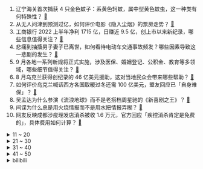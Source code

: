 1. 辽宁海关首次捕获 4 只金色蚊子：系黄色轲蚊，属中型黄色蚊虫，这一种类有何特殊性？ [:link:](https://www.zhihu.com/question/551021268)
2. 从无人问津到预测过亿，如何评价电影《隐入尘烟》的票房走势？ [:link:](https://www.zhihu.com/question/550455441)
3. 工商银行 2022 上半年净利 1715 亿，日赚近 9.5 亿，创上市以来新纪录，哪些信息值得关注？ [:link:](https://www.zhihu.com/question/550807272)
4. 悲痛到抽搐男子妻子已离世，如何看待电动车交通事故频发？哪些因素导致这一悲剧的发生？ [:link:](https://www.zhihu.com/question/551005789)
5. 9 月各地一系列新规将正式实施，涉及医保、婚姻登记、公积金、教育等多领域，哪些细节值得关注？ [:link:](https://www.zhihu.com/question/550816003)
6. 8 月乌克兰获得创纪录的 46 亿美元援助，这对当地民众会带来哪些帮助？ [:link:](https://www.zhihu.com/question/550889042)
7. 如何评价乌克兰喊话西方各国取暖过冬还需 100 亿美元，盟友回应已「自身难保」？ [:link:](https://www.zhihu.com/question/550770715)
8. 吴孟达为什么参演《流浪地球》而不是老搭档周星驰的《新喜剧之王》？ [:link:](https://www.zhihu.com/question/311959965)
9. 间谍为什么总是用火烧情报而不是用水把情报弄糊？ [:link:](https://www.zhihu.com/question/521366779)
10. 网友反映成都涉疫理发店消杀被收 1.6 万元，官方回应「疾控消杀肯定是免费的」，具体费用如何计算？ [:link:](https://www.zhihu.com/question/551017542)
<details>
<summary>11 ~ 20</summary>

11. 海清主演的电影《隐入尘烟》想传达一个什么样的主旨？ [:link:](https://www.zhihu.com/question/526043824)
12. 如何评价周迅在《脱口秀大会》第五季第一期因为忘记拍灯导致小鹿淘汰？ [:link:](https://www.zhihu.com/question/550843516)
13. 俄罗斯人和乌克兰人都是罗马人，为什么不谋求统一收复君堡，而是自相残杀? [:link:](https://www.zhihu.com/question/550072946)
14. 国常会发布新举措，要灵活运用保交楼专项借款，严肃查处乱罚款、收过头税费行为等，会带来哪些积极影响？ [:link:](https://www.zhihu.com/question/551054886)
15. 你认为刘德华和吴京主演的《流浪地球 2》有多少几率能创中国影史票房奇迹？ [:link:](https://www.zhihu.com/question/550730872)
16. 如何看待清华大学博士生武楚涵在读期间发表 100 多篇论文？ [:link:](https://www.zhihu.com/question/537342945)
17. 以2022年为时间点，未来5～10年，计算机领域，年轻人可以在哪些方面深入做些工作，抓住机会实现翻盘？ [:link:](https://www.zhihu.com/question/545918958)
18. 《原神》为什么不做阿拉伯语本地化? [:link:](https://www.zhihu.com/question/544818604)
19. 摄影初学者如何搭配合适的镜头与机身？ [:link:](https://www.zhihu.com/question/547960219)
20. 运-20 首次赴欧洲参加国际航展，大家对此有什么期待？ [:link:](https://www.zhihu.com/question/550538911)
</details>
<details>
<summary>21 ~ 30</summary>

21. 请问年轻人现在真的很多存钱吗？ [:link:](https://www.zhihu.com/question/495277922)
22. 为什么《英雄联盟》职业比赛选手拿到一个人头就感觉他「好肥」？ [:link:](https://www.zhihu.com/question/540821748)
23. 一个人可以节俭到什么程度？ [:link:](https://www.zhihu.com/question/301201332)
24. 东南大学自动化学院自 2022 年秋季学期起不允许硕士研究生去互联网大厂实习，是真的吗？为什么？ [:link:](https://www.zhihu.com/question/549983575)
25. 詹姆斯·韦布望远镜近期的观测结果传递了哪些信息？宇宙大爆炸真的存在吗？ [:link:](https://www.zhihu.com/question/550918040)
26. 土狗可以当作宠物狗养吗？ [:link:](https://www.zhihu.com/question/333464236)
27. 美国政府将暂停提供免费的家庭装新冠病毒检测盒，如何看待这一举措？会带来哪些影响？ [:link:](https://www.zhihu.com/question/550504461)
28. 如何看待月饼成为今年中秋老人最不期待收到的礼物，你如何看待这一现象？ [:link:](https://www.zhihu.com/question/550963224)
29. 8 月 30 日四川新增本土确诊病例 164 例，本土无症状感染者 107 例，目前当地疫情情况如何？ [:link:](https://www.zhihu.com/question/550911601)
30. 《脱口秀大会 5》突围赛小鹿被脱口秀新人拉宏淘汰是剧本吗？ [:link:](https://www.zhihu.com/question/550828331)
</details>
<details>
<summary>31 ~ 40</summary>

31. 俄乌战争，为什么被某些人认为是「欧洲压路机」和「钢铁洪流」的俄军消失了？ [:link:](https://www.zhihu.com/question/550067397)
32. 存钱上瘾是什么体验？ [:link:](https://www.zhihu.com/question/391039309)
33. 如何评价《脱口秀大会》第五季第一期（上）？ [:link:](https://www.zhihu.com/question/550816786)
34. 全职5年了，没有社交，脾气也不好了，心态也不好，该怎么调整   ? [:link:](https://www.zhihu.com/question/548865931)
35. 全国范围内，已有超过 1000 名儿童因为舞蹈练习时损伤脊髓而瘫痪，如何看待业余培训班的「规范」问题？ [:link:](https://www.zhihu.com/question/550805229)
36. 女生第一次玩《英雄联盟》该了解什么？ [:link:](https://www.zhihu.com/question/543158553)
37. 如何评价《幻塔》2.2 版本前瞻直播？ [:link:](https://www.zhihu.com/question/550823593)
38. 如何看待万科集团董事长郁亮称「房地产市场仍是个10万亿市场，当前新建住宅达不到自然更新所需水平」？ [:link:](https://www.zhihu.com/question/550946667)
39. 「东方-2022」演习正式开始，解放军陆海空三军首次同时参加，派出 2000 余人，哪些亮点值得关注？ [:link:](https://www.zhihu.com/question/551041889)
40. 北京市 10 家交通安全隐患突出快递外卖即时配送企业被主管部门集中约谈，如何规范配送骑手交通安全问题？ [:link:](https://www.zhihu.com/question/551053835)
</details>
<details>
<summary>41 ~ 50</summary>

41. AI作画对于画手是否是危机？ [:link:](https://www.zhihu.com/question/549274103)
42. 一般人跑五公里要多少时间？ [:link:](https://www.zhihu.com/question/544942338)
43. 如何看待《原神》中须弥国土比璃月大？ [:link:](https://www.zhihu.com/question/550087886)
44. 是否相较于智力差异，或许使人之间不平等的来源更在于爱？ [:link:](https://www.zhihu.com/question/546214921)
45. 今天是全国开学日，你还记得第一次踏入大学校园的场景吗？ [:link:](https://www.zhihu.com/question/551053610)
46. 乔丹只要输掉任何一个总决赛冠军，他的第一人地位都不稳吗？ [:link:](https://www.zhihu.com/question/396445028)
47. 第一次当外卖员，需要注意哪些东西？ [:link:](https://www.zhihu.com/question/431355717)
48. 原神模式是否是国产3A的未来？ [:link:](https://www.zhihu.com/question/550794450)
49. 陕西蓝田通报老人被群嘲事件，称「拖欠款明年 2 月底前兑付」，该事件暴露出了哪些问题？该如何合理解决？ [:link:](https://www.zhihu.com/question/550902738)
50. 考上了大学，但学费很贵，给家里经济造成了很大的负担，我应不应该选择退学，去打工？ [:link:](https://www.zhihu.com/question/549407769)
</details><details>
<summary>bilibili</summary>

1. 那天，我看到了54岁最帅的模样 [:link:](//www.bilibili.com/video/BV1VG4y167tn)
2. 全球首提！五菱敞篷Mini量产版 [:link:](//www.bilibili.com/video/BV1Jd4y1G7sj)
3. 大学生如何在宿舍拍出《最残大脑》 [:link:](//www.bilibili.com/video/BV1114y1x7TX)
4. 这是个音乐游戏！？2022版 [:link:](//www.bilibili.com/video/BV1pe4y1d7JM)
5. 牛奶居然也能用油炸？今天学习这道神奇的《炸鲜奶》 [:link:](//www.bilibili.com/video/BV1UY4y1u7NJ)
6. 爱吃生腌的女孩，肠胃不会太差... [:link:](//www.bilibili.com/video/BV19t4y1E7hh)
7. 《 奇 怪 的 小 兔 叽 增 加 了 》 [:link:](//www.bilibili.com/video/BV1wd4y1G7Rd)
8. 重大突破，世界首创！荔枝和龙眼跨物种结果了！ [:link:](//www.bilibili.com/video/BV1E14y1475T)
9. 【央视独家采访】还原唐山某烧烤店打人案侦办经过 [:link:](//www.bilibili.com/video/BV15g411Q7MK)
10. 流言四起，前进不止 [:link:](//www.bilibili.com/video/BV13T411c7FM)
<details>
<summary>11 ~ 20</summary>

11. 史诗级灾难片《开学》，豆瓣评分9.1 [:link:](//www.bilibili.com/video/BV11W4y1t75H)
12. 《隐入尘烟》该消失？我从来没见过这么傲慢的差评！ [:link:](//www.bilibili.com/video/BV16Y4y1u7Wd)
13. 据说做饭时加入这个东西，可以让饭菜变得好吃！这是真的吗？小伙最后直接拿出压箱底宝贝测试！ [:link:](//www.bilibili.com/video/BV1qW4y187zk)
14. 用四台计算器演奏《小城夏天》 [:link:](//www.bilibili.com/video/BV1vV4y1W7mw)
15. 【罗翔】没病也治！医疗不当的“张三”医生该当何罪？ [:link:](//www.bilibili.com/video/BV19Y4y1u7ix)
16. 做一个风一样的决斗者【水无月菌】 [:link:](//www.bilibili.com/video/BV1KG4y1677n)
17. “从未冰冷，从未死寂，从未黯然失色的海” [:link:](//www.bilibili.com/video/BV1ua411R7hk)
18. 羊真的会谢我！ [:link:](//www.bilibili.com/video/BV1m14y1W7er)
19. 《明日方舟》2022「音律联觉&嘉年华-灯下定影」情报公开 [:link:](//www.bilibili.com/video/BV1L14y147W5)
20. 细！《猫和老鼠》中的小穿帮竟然有这么多！画师偷懒？ [:link:](//www.bilibili.com/video/BV1kD4y1672t)
</details>
<details>
<summary>21 ~ 30</summary>

21. 鉴定网络热门美食 宫廷名菜《三不沾》浮躁的人看不完这段视频 [:link:](//www.bilibili.com/video/BV1Dd4y1d7hQ)
22. 人 形 自 走 嘴 炮 [:link:](//www.bilibili.com/video/BV1914y1x7Nr)
23. UP主怒花四位数约女神线下见面，最后竟然被...... [:link:](//www.bilibili.com/video/BV1o14y1W7k7)
24. 真正讲东西的科普书，不说废话 [:link:](//www.bilibili.com/video/BV1RY4y1u7QN)
25. 如何"气"死新冠病毒。。。 [:link:](//www.bilibili.com/video/BV1fP4y1Z7Ja)
26. 农村的那些不良少年，后来都怎么样了 [:link:](//www.bilibili.com/video/BV1Mg411Q7hb)
27. 男人的快乐就是这么简单 [:link:](//www.bilibili.com/video/BV1rB4y1G7Xh)
28. 磁流体音响の进化 [:link:](//www.bilibili.com/video/BV1yY4y1F7M3)
29. 《关于被中国boy骗去贵阳花了588受大罪这件事》 [:link:](//www.bilibili.com/video/BV1mV4y1H79r)
30. 那些生活中的BUG [:link:](//www.bilibili.com/video/BV18P411L7eP)
</details>
<details>
<summary>31 ~ 40</summary>

31. 灰太狼要有我这速度，羊村早没了 [:link:](//www.bilibili.com/video/BV1714y1476z)
32. 中式龙吟，千层蜜枣酥！层次分明，堪称下午茶茶点天花板~丨蜜枣酥 [:link:](//www.bilibili.com/video/BV15P411V7YS)
33. 男，23岁，在公园打八段锦 [:link:](//www.bilibili.com/video/BV13t4y1J7w7)
34. 【毕导】SNP理论的重大突破！刷牙和便秘，人类的进出口竟然高度统一？ [:link:](//www.bilibili.com/video/BV1rW4y1t7NU)
35. 休想占我便宜 [:link:](//www.bilibili.com/video/BV1KT411F71D)
36. 听说鸡哥不会打篮球？我不信！ [:link:](//www.bilibili.com/video/BV1Ta411V7hu)
37. 必胜客×原神联动定格动画-「必胜邀约，风起之旅」 [:link:](//www.bilibili.com/video/BV1fd4y137JR)
38. 别被封面骗进来！！ [:link:](//www.bilibili.com/video/BV1iV4y1H7DA)
39. 万梗丛中过，烦恼不留身 [:link:](//www.bilibili.com/video/BV18d4y1d7EZ)
40. 1998年的中国发生了什么？【激荡四十年·1998】 [:link:](//www.bilibili.com/video/BV1214y1x7k1)
</details>
<details>
<summary>41 ~ 50</summary>

41. 去巴黎搬砖去了 [:link:](//www.bilibili.com/video/BV1xt4y1E7H5)
42. ⚡ 梗 王 但 爽 文 版  ⚡ [:link:](//www.bilibili.com/video/BV1WB4y147MU)
43. 靠谱盘点143：堂堂复活！翻盘小子阿水挺进决赛，JDG：复活甲没用上，不如给靠谱电竞吧！ [:link:](//www.bilibili.com/video/BV1kV4y1H7LA)
44. 狡 兔 死，走 狗 烹 ！ [:link:](//www.bilibili.com/video/BV1WG41157h8)
45. 杀破狼2格斗解析‖张晋最强的见招拆招、以快打快 [:link:](//www.bilibili.com/video/BV1Ja411R7eG)
46. 如何优雅地拒绝搭讪？《世界奇妙物语》假装打电话（假装通话） [:link:](//www.bilibili.com/video/BV1Wd4y1A7hG)
47. 纪录片 | 与山火决战的最后8小时 [:link:](//www.bilibili.com/video/BV1HN4y1c7rF)
48. 当你只需要「突突突突突突突突 」？！ [:link:](//www.bilibili.com/video/BV1VW4y1t74m)
49. 耳 朵 痒 [:link:](//www.bilibili.com/video/BV1ot4y1E7Ti)
50. 新 概 念 探 店，我们居然吃到了... 【第一期】 [:link:](//www.bilibili.com/video/BV1jt4y1E7bg)
</details>
<details>
<summary>51 ~ 60</summary>

51. 史上用料最扎实的章鱼小丸子！！竟然一口爆浆…… [:link:](//www.bilibili.com/video/BV1vG4y1k7kS)
52. “他抽我的血，还嫌弃我的血脏” [:link:](//www.bilibili.com/video/BV1A14y147xj)
53. 央视主播夺笋系列：明天是交作业呢，还是焦头烂额呢？ [:link:](//www.bilibili.com/video/BV1Fg411Q7q8)
54. 拍猫快10年，得意之作又岂止那9张 [:link:](//www.bilibili.com/video/BV1WU4y1r7FC)
55. 对 线 小 杠 精 ！ [:link:](//www.bilibili.com/video/BV17U4y167ZE)
56. 优雅至极 [:link:](//www.bilibili.com/video/BV1Ed4y1972q)
57. 对不起，我是卧底 [:link:](//www.bilibili.com/video/BV1ZW4y1t72W)
58. 妻子出车祸男子开车赶回，半路悲痛到四肢抽搐：等我啊！我要回家！ [:link:](//www.bilibili.com/video/BV1eB4y1G7mP)
59. 徐 大 虾 逛 展 [:link:](//www.bilibili.com/video/BV1PP411V755)
60. 16个简单有趣的小食谱～ [:link:](//www.bilibili.com/video/BV17Y4y1u7Db)
</details>
<details>
<summary>61 ~ 70</summary>

61. 蒙德，但是乡镇版 [:link:](//www.bilibili.com/video/BV1bd4y197WJ)
62. 谁能拒绝一只脑回路清奇的小猫咪！ [:link:](//www.bilibili.com/video/BV15P411V7oB)
63. 地球毁灭模拟器 [:link:](//www.bilibili.com/video/BV1pY4y1u7dZ)
64. 吴露可逃|星汉回忆录 [:link:](//www.bilibili.com/video/BV1sT411F7bR)
65. 这一次 就换你们辅助我吧 [:link:](//www.bilibili.com/video/BV1Ga411R7W1)
66. 【原琴】如果把兰那罗的曲调连起来会怎样？ [:link:](//www.bilibili.com/video/BV1Ra41197Ku)
67. 打破次元，只拯救你【初音未来15周年】 [:link:](//www.bilibili.com/video/BV1DW4y1t7TM)
68. 一个晚上，一支笔，？？？？ [:link:](//www.bilibili.com/video/BV1Tt4y1E7LC)
69. 钟离：既然你这么客气，那我就不客气咯 [:link:](//www.bilibili.com/video/BV1dG411V7Rt)
70. 【鉴定热门】我国多地出现鳄雀鳝到底是谁的问题？派大星的地狱是怎么形成的？ [:link:](//www.bilibili.com/video/BV1r14y1W7KV)
</details>
<details>
<summary>71 ~ 80</summary>

71. 一款人类玩死自己的末世游戏！人体实验引发全灭惨剧！ [:link:](//www.bilibili.com/video/BV1sW4y1t7qd)
72. 【ONE ON ONE】李观洋VS孙鹏！你们一直催更的单挑来了！ [:link:](//www.bilibili.com/video/BV1qG4y167VQ)
73. 当了五年美食UP主，准备炫最后一顿 [:link:](//www.bilibili.com/video/BV1dW4y1t7tq)
74. 你管这叫“边角料零食”？究竟是智商税还是真香？ [:link:](//www.bilibili.com/video/BV1MP411V7JE)
75. 吸毒的成本是什么？有多少积蓄才能实现“毒品自由”？ [:link:](//www.bilibili.com/video/BV1Rd4y1973u)
76. 修炼了两年半，试图在台风中渡劫，化坤为鲲。 [:link:](//www.bilibili.com/video/BV1od4y1d7FE)
77. 椰子：麻麻今天又骗我了 [:link:](//www.bilibili.com/video/BV1gU4y1r7gB)
78. 真的会怪上天给错金星性别,给崩溃小岳岳火腿肠，温柔安慰刘雨欣 [:link:](//www.bilibili.com/video/BV1NG411t71q)
79. 你敢信？加拿大现在正在被太空力量袭击，直升机都出动了 [:link:](//www.bilibili.com/video/BV1Le4y1Z7B8)
80. 粉丝喜爱环节 [:link:](//www.bilibili.com/video/BV1ot4y1E7YV)
</details>
<details>
<summary>81 ~ 90</summary>

81. 开箱破窗器，1秒破窗比安全锤还好用？真车实测！关键时刻能救命 [:link:](//www.bilibili.com/video/BV1Wd4y197rd)
82. 富婆沉迷高档美食，食材居然是自己！经典网剧《灵魂摆渡》第九回 [:link:](//www.bilibili.com/video/BV1jd4y1G7G6)
83. 洛阳.药膳焖罐 厨子探店¥530 [:link:](//www.bilibili.com/video/BV1BB4y1x77u)
84. 花 神 之 舞 [:link:](//www.bilibili.com/video/BV1va411G7Fy)
85. 你可别说我这个人是钾的 [:link:](//www.bilibili.com/video/BV1tD4y167M7)
86. 6岁男孩遭人贩子拐卖，被迫上街乞讨，不料竟遇见自己的亲叔叔！ [:link:](//www.bilibili.com/video/BV1TP411L7MQ)
87. 这样的芝麻汤圆，谁看了不心动啊？ [:link:](//www.bilibili.com/video/BV1JG4y1k7Vb)
88. 逆天！这通关后根本不知道在干嘛！ [:link:](//www.bilibili.com/video/BV12V4y1H7mn)
89. 「 周杰伦限定珍藏DEMO空间 」- 一起遨游Jay式音乐宇宙 [:link:](//www.bilibili.com/video/BV1xP411V73f)
90. 如果掉进坑里怎么办，分分中教你 [:link:](//www.bilibili.com/video/BV1aa411R7mG)
</details>
<details>
<summary>91 ~ 100</summary>

91. 你懂什么是元气爱豆的终极奥义！堪比韩团打歌现场！刘耀文内娱唯一天才小狼驾到～ [:link:](//www.bilibili.com/video/BV1nG41157rs)
92. "策划眼里的元歌" [:link:](//www.bilibili.com/video/BV1oa41197ZS)
93. スターリースタート / かいりきベア feat. 初音未来 [:link:](//www.bilibili.com/video/BV19e4y1a7Fz)
94. 看望曾经一起打职业的队友！ [:link:](//www.bilibili.com/video/BV19g411D7HT)
95. 帝皇婚礼！ikun！！！ [:link:](//www.bilibili.com/video/BV1kV4y1W7EB)
96. 纪念一下，谢谢所有来看我的胡桃，谢谢你们 [:link:](//www.bilibili.com/video/BV1be411g7mj)
97. 我目睹了这个夏天最绚丽的夜空｜2022大阪淀川花火大会 [:link:](//www.bilibili.com/video/BV1xN4y1c7bD)
98. 美国校队都在用的【鸡你太美】运球教学终于来了！ [:link:](//www.bilibili.com/video/BV1de4y1a73i)
99. 【阿斗】最强马王惨变植物人，狼狮两家结仇开战！美剧史诗巨作《权力的游戏》第4期 [:link:](//www.bilibili.com/video/BV16a411R757)
100. 隋卞一探｜方便面横评第二期：康师傅，统一，今麦郎，白象，合味道猪骨汤方便面真实测评。 [:link:](//www.bilibili.com/video/BV1YU4y167YM)
</details></details>